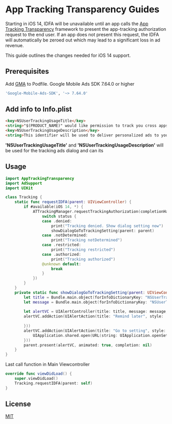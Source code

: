 # App Tracking Transparency Guides

Starting in iOS 14, IDFA will be unavailable until an app calls the [App Tracking Transparency](https://developer.apple.com/documentation/apptrackingtransparency) framework to present the app-tracking authorization request to the end user. If an app does not present this request, the IDFA will automatically be zeroed out which may lead to a significant loss in ad revenue.

This guide outlines the changes needed for iOS 14 support.

## Prerequisites

Add [GMA](https://developers.google.com/admob/ios/download/) to Podfile.
Google Mobile Ads SDK 7.64.0 or higher

```bash
'Google-Mobile-Ads-SDK', '~> 7.64.0'
```

## Add info to Info.plist

```html
<key>NSUserTrackingUsageTitle</key>
<string>"$(PRODUCT_NAME)" would like permission to track you cross apps and website owned by other companies</string>
<key>NSUserTrackingUsageDescription</key>
<string>This identifier will be used to deliver personalized ads to you.</string>
```

<b>'NSUserTrackingUsageTitle'</b> and <b>'NSUserTrackingUsageDescription'</b> will be used for the tracking ads dialog and can its

## Usage

```swift
import AppTrackingTransparency
import AdSupport
import UIKit

class Tracking {
    static func requestIDFA(parent: UIViewController) {
        if #available(iOS 14, *) {
            ATTrackingManager.requestTrackingAuthorization(completionHandler: { status in
                switch status {
                case .denied:
                    print("Tracking denied. Show dialog setting now")
                    showDialogGoToTrackingSetting(parent: parent)
                case .notDetermined:
                    print("Tracking notDetermined")
                case .restricted:
                    print("Tracking restricted")
                case .authorized:
                    print("Tracking authorized")
                @unknown default:
                    break
                }
            })
        }
    }
    private static func showDialogGoToTrackingSetting(parent: UIViewController) {
        let title = Bundle.main.object(forInfoDictionaryKey: "NSUserTrackingUsageTitle") as? String ?? ""
        let message = Bundle.main.object(forInfoDictionaryKey: "NSUserTrackingUsageDescription") as? String ?? ""
        
        let alertVC = UIAlertController(title: title, message: message, preferredStyle: .alert)
        alertVC.addAction(UIAlertAction(title: "Remind later", style: .default, handler: { (alertController) -> Void in
            
        }))
        alertVC.addAction(UIAlertAction(title: "Go to setting", style: .default, handler: { (alertController) -> Void in
            UIApplication.shared.open(URL(string: UIApplication.openSettingsURLString)!, options: [:], completionHandler: nil)
        }))
        parent.present(alertVC, animated: true, completion: nil)
    }
}
```

Last call function in Main Viewcontroller
```swift
override func viewDidLoad() {
    super.viewDidLoad()
    Tracking.requestIDFA(parent: self)
}
```

## License
[MIT](https://choosealicense.com/licenses/mit/)
